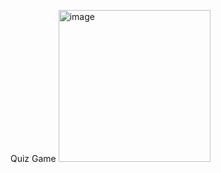 
  Quiz Game 
  <img width="243" alt="image" src="https://user-images.githubusercontent.com/62711393/145192445-fcea7dc4-0dd3-429c-95a0-4ea3e6834268.png">


